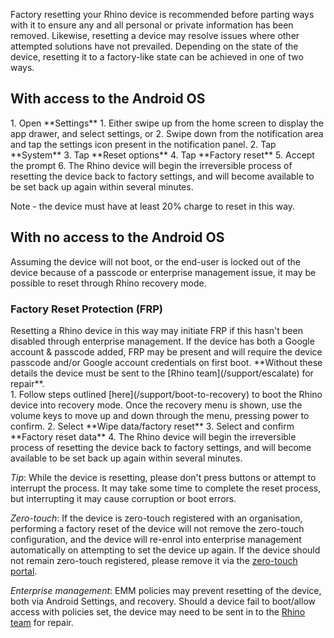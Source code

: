 Factory resetting your Rhino device is recommended before parting ways with it to ensure any and all personal or private information has been removed. Likewise, resetting a device may resolve issues where other attempted solutions have not prevailed. Depending on the state of the device, resetting it to a factory-like state can be achieved in one of two ways.

## **With** access to the Android OS

<div class="numbered-instructions" markdown="1">
1. Open **Settings**
  1. Either swipe up from the home screen to display the app drawer, and select settings, or
  2. Swipe down from the notification area and tap the settings icon present in the notification panel.
2. Tap **System**
3. Tap **Reset options**
4. Tap **Factory reset**
5. Accept the prompt
6. The Rhino device will begin the irreversible process of resetting the device back to factory settings, and will become available to be set back up again within several minutes.
</div>

Note - the device must have at least 20% charge to reset in this way.

## With **no** access to the Android OS

Assuming the device will not boot, or the end-user is locked out of the device because of a passcode or enterprise management issue, it may be possible to reset through Rhino recovery mode.

<div class="callout callout-danger">
<h3>Factory Reset Protection (FRP)</h3>
Resetting a Rhino device in this way may initiate FRP if this hasn't been disabled through enterprise management. If the device has both a Google account & passcode added, FRP may be present and will require the device passcode and/or Google account credentials on first boot. **Without these details the device must be sent to the [Rhino team](/support/escalate) for repair**.
</div>

<div class="numbered-instructions" markdown="1">
1. Follow steps outlined [here](/support/boot-to-recovery) to boot the Rhino device into recovery mode. Once the recovery menu is shown, use the volume keys to move up and down through the menu, pressing power to confirm.
2. Select **Wipe data/factory reset**
3. Select and confirm **Factory reset data**
4. The Rhino device will begin the irreversible process of resetting the device back to factory settings, and will become available to be set back up again within several minutes.
</div>

_Tip_: While the device is resetting, please don't press buttons or attempt to interrupt the process. It may take some time to complete the reset process, but interrupting it may cause corruption or boot errors.

_Zero-touch_: If the device is zero-touch registered with an organisation, performing a factory reset of the device will not remove the zero-touch configuration, and the device will re-enrol into enterprise management automatically on attempting to set the device up again. If the device should not remain zero-touch registered, please remove it via the [zero-touch portal](https://partner.android.com/zerotouch).  

_Enterprise management_: EMM policies may prevent resetting of the device, both via Android Settings, and recovery. Should a device fail to boot/allow access with policies set, the device may need to be sent in to the [Rhino team](/support/escalate) for repair.
